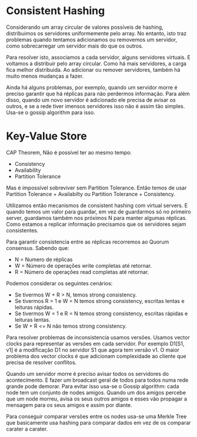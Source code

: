 # Consistent Hashing

Considerando um array circular de valores possíveis de hashing, distribuimos os servidores uniformemente pelo array. No entanto, isto traz problemas quando tentamos adicionamos ou removemos um servidor, como sobrecarregar um servidor mais do que os outros.

Para resolver isto, associamos a cada servidor, alguns servidores virtuais. E voltamos a distribuir pelo array circular. Como há mais servidores, a carga fica melhor distribuida. Ao adicionar ou remover servidores, também há muito menos mudanças a fazer.

Ainda há alguns problemas, por exemplo, quando um servidor morre é preciso garantir que há réplicas para não perdermos informação. Para além disso, quando um novo servidor é adicionado ele precisa de avisar os outros, e se a rede tiver imensos servidores isso não é assim tão simples. Usa-se o gossip algorithm para isso.

# Key-Value Store

CAP Theorem, Não é possível ter ao mesmo tempo:

- Consistency
- Availability
- Partition Tolerance

Mas é impossível sobreviver sem Partition Tolerance. Então temos de usar Partition Tolerance + Availabilty ou Partition Tolerance + Consistency.

Utilizamos então mecanismos de consistent hashing com virtual servers. E quando temos um valor para guardar, em vez de guardarmos só no primeiro server, guardamos também nos próximos N para manter algumas réplicas. Como estamos a replicar informação precisamos que os servidores sejam consistentes.

Para garantir consistencia entre as réplicas recorremos ao Quorum consensus. Sabendo que:

- N = Numero de réplicas
- W = Número de operações write completas até retornar.
- R = Número de operações read completas até retornar.

Podemos considerar os seguintes cenários:

- Se tivermos W + R > N, temos strong consistency.
- Se tivermos R = 1 e W = N temos strong consistency, escritas lentas e leituras rápidas.
- Se tivermos W = 1 e R = N temos strong consistency, escritas rápidas e leituras lentas.
- Se W + R <= N não temos strong consistency.

Para resolver problemas de inconsistencia usamos versões. Usamos vector clocks para representar as versões em cada servidor. Por exemplo D1[S1, v1] é a modificação D1 no servidor S1 que agora tem versão v1. O maior problema dos vector clocks é que adicionam complexidade ao cliente que precisa de resolver conflitos.

Quando um servidor morre é preciso avisar todos os servidores do acontecimento. E fazer um broadcast geral de todos para todos numa rede grande pode demorar. Para evitar isso usa-se o Gossip algorithm: cada node tem um conjunto de nodes amigos. Quando um dos amigos percebe que um node morreu, avisa os seus outros amigos e esses vão propagar a mensagem para os seus amigos e assim por diante.

Para conseguir comparar versões entre os nodes usa-se uma Merkle Tree que basicamente usa hashing para comparar dados em vez de os comparar carater a carater.
